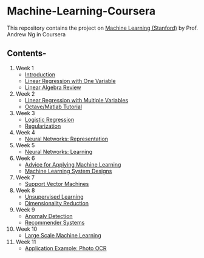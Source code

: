 # Machine-Learning-Coursera
This repository contains the project on [Machine Learning (Stanford)](https://www.coursera.org/learn/machine-learning) by Prof. Andrew Ng in Coursera
## Contents-
1. Week 1
	- [Introduction](https://github.com/SamK10/Machine-Learning-Coursera/blob/master/Lecture%20Slides/Week%201/Lecture1.pdf)
	- [Linear Regression with One Variable](https://github.com/SamK10/Machine-Learning-Coursera/blob/master/Lecture%20Slides/Week%201/Lecture2.pdf)
	- [Linear Algebra Review](https://github.com/SamK10/Machine-Learning-Coursera/blob/master/Lecture%20Slides/Week%201/Lecture3.pdf)
2. Week 2
	- [Linear Regression with Multiple Variables](https://github.com/SamK10/Machine-Learning-Coursera/blob/master/Lecture%20Slides/Week%202/Lecture4.pdf)
	- [Octave/Matlab Tutorial](https://github.com/SamK10/Machine-Learning-Coursera/blob/master/Lecture%20Slides/Week%202/Lecture5.pdf)
3. Week 3
	- [Logistic Regression](https://github.com/SamK10/Machine-Learning-Coursera/blob/master/Lecture%20Slides/Week%203/Lecture6.pdf)
	- [Regularization](https://github.com/SamK10/Machine-Learning-Coursera/blob/master/Lecture%20Slides/Week%203/Lecture7.pdf)
4. Week 4
	- [Neural Networks: Representation](https://github.com/SamK10/Machine-Learning-Coursera/blob/master/Lecture%20Slides/Week%204/Lecture8.pdf)
5. Week 5
	- [Neural Networks: Learning](https://github.com/SamK10/Machine-Learning-Coursera/blob/master/Lecture%20Slides/Week%205/Lecture9.pdf)
6. Week 6
	- [Advice for Applying Machine Learning](https://github.com/SamK10/Machine-Learning-Coursera/blob/master/Lecture%20Slides/Week%206/Lecture10.pdf)
	- [Machine Learning System Designs](https://github.com/SamK10/Machine-Learning-Coursera/blob/master/Lecture%20Slides/Week%206/Lecture11.pdf)
7. Week 7
	- [Support Vector Machines](https://github.com/SamK10/Machine-Learning-Coursera/blob/master/Lecture%20Slides/Week%207/Lecture12.pdf)
8. Week 8
	- [Unsupervised Learning](https://github.com/SamK10/Machine-Learning-Coursera/blob/master/Lecture%20Slides/Week%208/Lecture13.pdf)
	- [Dimensionality Reduction](https://github.com/SamK10/Machine-Learning-Coursera/blob/master/Lecture%20Slides/Week%208/Lecture14.pdf)
9. Week 9
	- [Anomaly Detection](https://github.com/SamK10/Machine-Learning-Coursera/blob/master/Lecture%20Slides/Week%209/Lecture15.pdf)
	- [Recommender Systems](https://github.com/SamK10/Machine-Learning-Coursera/blob/master/Lecture%20Slides/Week%209/Lecture16.pdf)
10. Week 10
	- [Large Scale Machine Learning](https://github.com/SamK10/Machine-Learning-Coursera/blob/master/Lecture%20Slides/Week%2010/Lecture17.pdf)
11. Week 11
	- [Application Example: Photo OCR](https://github.com/SamK10/Machine-Learning-Coursera/blob/master/Lecture%20Slides/Week%2011/Lecture18.pdf)
